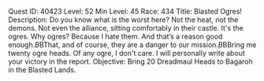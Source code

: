 Quest ID: 40423
Level: 52
Min Level: 45
Race: 434
Title: Blasted Ogres!
Description: Do you know what is the worst here? Not the heat, not the demons. Not even the alliance, sitting comfortably in their castle. It's the ogres. Why ogres? Because I hate them. And that’s a reason good enough.$B$BThat, and of course, they are a danger to our mission.$B$BBring me twenty ogre heads. Of any ogre, I don't care. I will personally write about your victory in the report.
Objective: Bring 20 Dreadmaul Heads to Bagaroh in the Blasted Lands.
